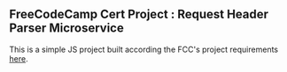 ## FreeCodeCamp Cert Project : Request Header Parser Microservice

This is a simple JS project built according the FCC's project requirements [here](https://www.freecodecamp.org/learn/back-end-development-and-apis/back-end-development-and-apis-projects/request-header-parser-microservice).
